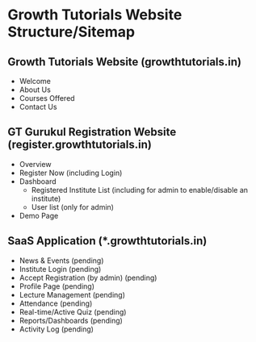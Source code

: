 # Growth Tutorials Website Structure/Sitemap

## Growth Tutorials Website (growthtutorials.in)
- Welcome
- About Us
- Courses Offered
- Contact Us

## GT Gurukul Registration Website (register.growthtutorials.in)
- Overview
- Register Now (including Login)
- Dashboard
  - Registered Institute List (including for admin to enable/disable an institute)
  - User list (only for admin)
- Demo Page

## SaaS Application (*.growthtutorials.in)
- News & Events (pending)
- Institute Login (pending)
- Accept Registration (by admin) (pending)
- Profile Page (pending)
- Lecture Management (pending)
- Attendance (pending)
- Real-time/Active Quiz (pending)
- Reports/Dashboards (pending)
- Activity Log (pending)

